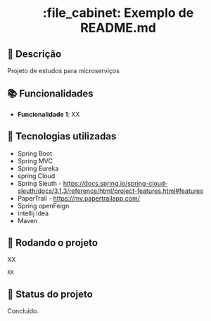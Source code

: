<h1 align="center">:file_cabinet: Exemplo de README.md</h1>

## :memo: Descrição
Projeto de estudos para microserviços

## :books: Funcionalidades
* <b>Funcionalidade 1</b>: XX

## :wrench: Tecnologias utilizadas
* Spring Boot
* Spring MVC
* Spring Eureka
* spring Cloud
* Spring Sleuth - https://docs.spring.io/spring-cloud-sleuth/docs/3.1.3/reference/html/project-features.html#features
* PaperTrail - https://my.papertrailapp.com/
* Spring openFeign
* intellij idea
* Maven

## :rocket: Rodando o projeto
XX
```
XX
```

## :dart: Status do projeto
Concluído.
